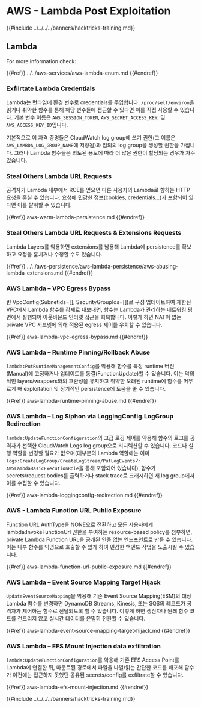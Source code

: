 # AWS - Lambda Post Exploitation

{{#include ../../../../banners/hacktricks-training.md}}

## Lambda

For more information check:

{{#ref}}
../../aws-services/aws-lambda-enum.md
{{#endref}}

### Exfilrtate Lambda Credentials

Lambda는 런타임에 환경 변수로 credentials를 주입합니다. `/proc/self/environ`을 읽거나 취약한 함수를 통해 해당 변수들에 접근할 수 있다면 이를 직접 사용할 수 있습니다. 기본 변수 이름은 `AWS_SESSION_TOKEN`, `AWS_SECRET_ACCESS_KEY`, 및 `AWS_ACCESS_KEY_ID`입니다.

기본적으로 이 자격 증명들은 CloudWatch log group에 쓰기 권한(그 이름은 `AWS_LAMBDA_LOG_GROUP_NAME`에 저장됨)과 임의의 log group을 생성할 권한을 가집니다. 그러나 Lambda 함수들은 의도된 용도에 따라 더 많은 권한이 할당되는 경우가 자주 있습니다.

### Steal Others Lambda URL Requests

공격자가 Lambda 내부에서 RCE를 얻으면 다른 사용자의 Lambda로 향하는 HTTP 요청을 훔칠 수 있습니다. 요청에 민감한 정보(cookies, credentials...)가 포함되어 있다면 이를 탈취할 수 있습니다.

{{#ref}}
aws-warm-lambda-persistence.md
{{#endref}}

### Steal Others Lambda URL Requests & Extensions Requests

Lambda Layers를 악용하면 extensions를 남용해 Lambda에 persistence를 확보하고 요청을 훔치거나 수정할 수도 있습니다.

{{#ref}}
../../aws-persistence/aws-lambda-persistence/aws-abusing-lambda-extensions.md
{{#endref}}

### AWS Lambda – VPC Egress Bypass

빈 VpcConfig(SubnetIds=[], SecurityGroupIds=[])로 구성 업데이트하여 제한된 VPC에서 Lambda 함수를 강제로 내보내면, 함수는 Lambda가 관리하는 네트워킹 평면에서 실행되어 아웃바운드 인터넷 접근을 회복합니다. 이렇게 하면 NAT이 없는 private VPC 서브넷에 의해 적용된 egress 제어를 우회할 수 있습니다.

{{#ref}}
aws-lambda-vpc-egress-bypass.md
{{#endref}}

### AWS Lambda – Runtime Pinning/Rollback Abuse

`lambda:PutRuntimeManagementConfig`를 악용해 함수를 특정 runtime 버전(Manual)에 고정하거나 업데이트를 동결(FunctionUpdate)할 수 있습니다. 이는 악의적인 layers/wrappers와의 호환성을 유지하고 취약한 오래된 runtime에 함수를 머무르게 해 exploitation 및 장기적인 persistence에 도움을 줄 수 있습니다.

{{#ref}}
aws-lambda-runtime-pinning-abuse.md
{{#endref}}

### AWS Lambda – Log Siphon via LoggingConfig.LogGroup Redirection

`lambda:UpdateFunctionConfiguration`의 고급 로깅 제어를 악용해 함수의 로그를 공격자가 선택한 CloudWatch Logs log group으로 리디렉션할 수 있습니다. 코드나 실행 역할을 변경할 필요가 없으며(대부분의 Lambda 역할에는 이미 `logs:CreateLogGroup/CreateLogStream/PutLogEvents`가 `AWSLambdaBasicExecutionRole`을 통해 포함되어 있습니다), 함수가 secrets/request bodies를 출력하거나 stack trace로 크래시하면 새 log group에서 이를 수집할 수 있습니다.

{{#ref}}
aws-lambda-loggingconfig-redirection.md
{{#endref}}

### AWS - Lambda Function URL Public Exposure

Function URL AuthType을 NONE으로 전환하고 모든 사용자에게 lambda:InvokeFunctionUrl 권한을 부여하는 resource-based policy를 첨부하면, private Lambda Function URL을 공개된 인증 없는 엔드포인트로 만들 수 있습니다. 이는 내부 함수를 익명으로 호출할 수 있게 하여 민감한 백엔드 작업을 노출시킬 수 있습니다.

{{#ref}}
aws-lambda-function-url-public-exposure.md
{{#endref}}

### AWS Lambda – Event Source Mapping Target Hijack

`UpdateEventSourceMapping`을 악용해 기존 Event Source Mapping(ESM)의 대상 Lambda 함수를 변경하면 DynamoDB Streams, Kinesis, 또는 SQS의 레코드가 공격자가 제어하는 함수로 전달되도록 할 수 있습니다. 이렇게 하면 생산자나 원래 함수 코드를 건드리지 않고 실시간 데이터를 은밀히 전환할 수 있습니다.

{{#ref}}
aws-lambda-event-source-mapping-target-hijack.md
{{#endref}}

### AWS Lambda – EFS Mount Injection data exfiltration

`lambda:UpdateFunctionConfiguration`를 악용해 기존 EFS Access Point를 Lambda에 연결한 뒤, 마운트된 경로에서 파일을 나열/읽는 간단한 코드를 배포해 함수가 이전에는 접근하지 못했던 공유된 secrets/config를 exfiltrate할 수 있습니다.

{{#ref}}
aws-lambda-efs-mount-injection.md
{{#endref}}



{{#include ../../../../banners/hacktricks-training.md}}
